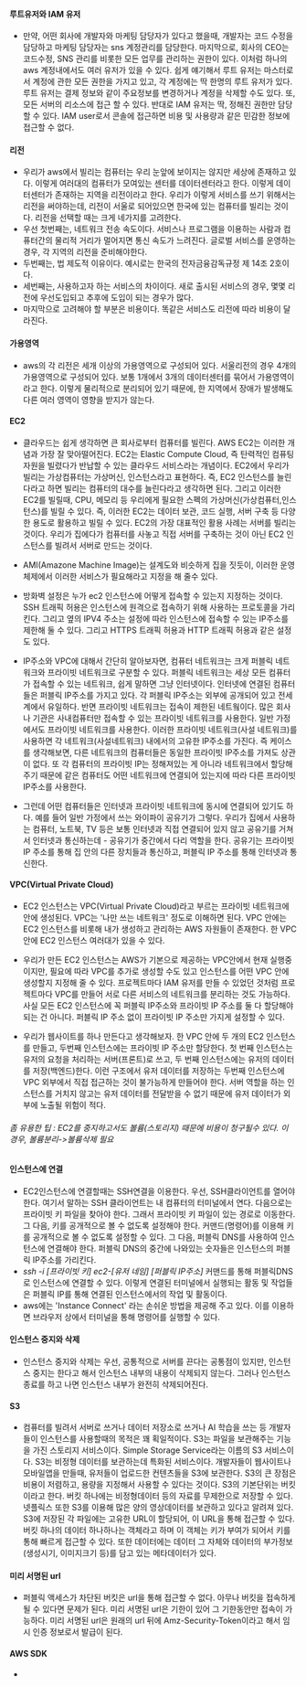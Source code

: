 #### 루트유저와 IAM 유저
- 만약, 어떤 회사에 개발자와 마케팅 담당자가 있다고 했을때, 개발자는 코드 수정을 담당하고 마케팅 담당자는 sns 계정관리를 담당한다. 마지막으로, 회사의 CEO는 코드수정, SNS 관리를 비롯한 모든 업무를 관리하는 권한이 있다. 이처럼 하나의 aws 계정내에서도 여러 유저가 있을 수 있다. 쉽게 얘기해서 루트 유저는 마스터로서 계정에 관한 모든 권한을 가지고 있고, 각 계정에는 딱 한명의 루트 유저가 있다. 루트 유저는 결제 정보와 같이 주요정보를 변경하거나 계정을 삭제할 수도 있다. 또, 모든 서버의 리소스에 접근 할 수 있다. 반대로 IAM 유저는 딱, 정해진 권한만 담당할 수 있다. IAM user로서 콘솔에 접근하면 비용 및 사용량과 같은 민감한 정보에 접근할 수 없다.

#### 리전
- 우리가 aws에서 빌리는 컴퓨터는 우리 눈앞에 보이지는 않지만 세상에 존재하고 있다. 이렇게 여러대의 컴퓨터가 모여있는 센터를 데이터센터라고 한다. 이렇게 데이터센터가 존재하는 지역을 리전이라고 한다. 우리가 이렇게 서비스를 쓰기 위해서는 리전을 써야하는데, 리전이 서울로 되어있으면 한국에 있는 컴퓨터를 빌리는 것이다. 리전을 선택할 때는 크게 네가지를 고려한다. 
- 우선 첫번째는, 네트워크 전송 속도이다. 서비스나 프로그램을 이용하는 사람과 컴퓨터간의 물리적 거리가 멀어지면 통신 속도가 느려진다. 글로벌 서비스를 운영하는 경우, 각 지역의 리전을 준비해야한다.
- 두번째는, 법 제도적 이유이다. 예시로는 한국의 전자금융감독규정 제 14조 2호이다. 
- 세번째는, 사용하고자 하는 서비스의 차이이다. 새로 출시된 서비스의 경우, 몇몇 리전에 우선도입되고 추후에 도입이 되는 경우가 많다. 
- 마지막으로 고려해야 할 부분은 비용이다. 똑같은 서비스도 리전에 따라 비용이 달라진다.

#### 가용영역
- aws의 각 리전은 세개 이상의 가용영역으로 구성되어 있다. 서울리전의 경우 4개의 가용영역으로 구성되어 있다. 보통 1개에서 3개의 데이터센터를 묶어서 가용영역이라고 한다. 이렇게 물리적으로 분리되어 있기 때문에, 한 지역에서 장애가 발생해도 다른 여러 영역이 영향을 받지가 않는다. 

#### EC2
- 클라우드는 쉽게 생각하면 큰 회사로부터 컴퓨터를 빌린다. AWS EC2는 이러한 개념과 가장 잘 맞아떨어진다. EC2는 Elastic Compute Cloud, 즉 탄력적인 컴퓨팅 자원을 빌렸다가 반납할 수 있는 클라우드 서비스라는 개념이다. EC2에서 우리가 빌리는 가상컴퓨터는 가상머신, 인스턴스라고 표현하다. 즉, EC2 인스턴스를 늘린다라고 하면 빌리는 컴퓨터의 대수를 늘린다라고 생각하면 된다. 그리고 이러한 EC2를 빌릴때, CPU, 메모리 등 우리에게 필요한 스펙의 가상머신(가상컴퓨터,인스턴스)를 빌릴 수 있다. 즉, 이러한 EC2는 데이터 보관, 코드 실행, 서버 구축 등 다양한 용도로 활용하고 빌릴 수 있다. EC2의 가장 대표적인 활용 사례는 서버를 빌리는 것이다. 우리가 집에다가 컴퓨터를 사놓고 직접 서버를 구축하는 것이 아닌 EC2 인스턴스를 빌려서 서버로 만드는 것이다.

- AMI(Amazone Machine Image)는 설계도와 비슷하게 집을 짓듯이, 이러한 운영체제에서 이러한 서비스가 필요해라고 지정을 해 줄수 있다.

- 방화벽 설정은 누가 ec2 인스턴스에 어떻게 접속할 수 있는지 지정하는 것이다. SSH 트래픽 허용은 인스턴스에 원격으로 접속하기 위해 사용하는 프로토콜을 가리킨다. 그리고 옆의 IPV4 주소는 설정에 따라 인스턴스에 접속할 수 있는 IP주소를 제한해 둘 수 있다. 그리고 HTTPS 트래픽 허용과 HTTP 트래픽 허용과 같은 설정도 있다.

- IP주소와 VPC에 대해서 간단히 알아보자면, 컴퓨터 네트워크는 크게 퍼블릭 네트워크와 프라이빗 네트워크로 구분할 수 있다. 퍼블릭 네트워크는 세상 모든 컴퓨터가 접속할 수 있는 네트워크, 쉽게 말하면 그냥 인터넷이다. 인터넷에 연결된 컴퓨터들은 퍼블릭 IP주소를 가지고 있다. 각 퍼블릭 IP주소는 외부에 공개되어 있고 전세계에서 유일하다. 반면 프라이빗 네트워크는 접속이 제한된 네트웤이다. 많은 회사나 기관은 사내컴퓨터만 접속할 수 있는 프라이빗 네트워크를 사용한다. 일반 가정에서도 프라이빗 네트워크를 사용한다. 이러한 프라이빗 네트워크(사설 네트워크)를 사용하면 각 네트워크(사설네트워크) 내에서의 고유한 IP주소를 가진다. 즉 케이스를 생각해보면, 다른 네트워크의 컴퓨터들은 동일한 프라이빗 IP주소를 가져도 상관이 없다. 또 각 컴퓨터의 프라이빗 IP는 정해져있는 게 아니라 네트워크에서 할당해 주기 때문에 같은 컴퓨터도 어떤 네트워크에 연결되어 있는지에 따라 다른 프라이빗 IP주소를 사용한다.

- 그런데 어떤 컴퓨터들은 인터넷과 프라이빗 네트워크에 동시에 연결되어 있기도 하다. 예를 들어 일반 가정에서 쓰는 와이파이 공유기가 그렇다. 우리가 집에서 사용하는 컴퓨터, 노트북, TV 등은 보통 인터넷과 직접 연결되어 있지 않고 공유기를 거쳐서 인터넷과 통신하는데 - 공유기가 중간에서 다리 역할을 한다. 공유기는 프라이빗 IP 주소를 통해 집 안의 다른 장치들과 통신하고, 퍼블릭 IP 주소를 통해 인터넷과 통신한다.

#### VPC(Virtual Private Cloud)
- EC2 인스턴스는 VPC(Virtual Private Cloud)라고 부르는 프라이빗 네트워크에 안에 생성된다. VPC는 '나만 쓰는 네트워크' 정도로 이해하면 된다. VPC 안에는 EC2 인스턴스를 비롯해 내가 생성하고 관리하는 AWS 자원들이 존재한다. 한 VPC 안에 EC2 인스턴스 여러대가 있을 수 있다.

- 우리가 만든 EC2 인스턴스는 AWS가 기본으로 제공하는 VPC안에서 현재 실행중이지만, 필요에 따라 VPC를 추가로 생성할 수도 있고 인스턴스를 어떤 VPC 안에 생성할지 지정해 줄 수 있다. 프로젝트마다 IAM 유저를 만들 수 있었던 것처럼 프로젝트마다 VPC를 만들어 서로 다른 서비스의 네트워크를 분리하는 것도 가능하다. 사실 모든 EC2 인스턴스에 꼭 퍼블릭 IP주소와 프라이빗 IP 주소를 둘 다 할당해야 되는 건 아니다. 퍼블릭 IP 주소 없이 프라이빗 IP 주소만 가지게 설정할 수 있다.

- 우리가 웹사이트를 하나 만든다고 생각해보자. 한 VPC 안에 두 개의 EC2 인스턴스를 만들고, 두번째 인스턴스에는 프라이빗 IP 주소만 할당한다. 첫 번째 인스턴스는 유저의 요청을 처리하는 서버(프론트)로 쓰고, 두 번째 인스턴스에는 유저의 데이터를 저장(백엔드)한다. 이런 구조에서 유저 데이터를 저장하는 두번째 인스턴스에 VPC 외부에서 직접 접근하는 것이 불가능하게 만들어야 한다. 서버 역할을 하는 인스턴스를 거치지 않고는 유저 데이터를 전달받을 수 없기 때문에 유저 데이터가 외부에 노출될 위험이 적다. 

###### 좀 유용한 팁 : EC2를 중지하고서도 볼륨(스토리지) 때문에 비용이 청구될수 있다. 이 경우, 볼륨분리->볼륨삭제 필요

#### 인스턴스에 연결
- EC2인스턴스에 연결할때는 SSH연결을 이용한다. 우선, SSH클라이언트를 열어야 한다. 여기서 말하는 SSH 클라이언트는 내 컴퓨터의 터미널에서 연다. 다음으로는 프라이빗 키 파일을 찾아야 한다. 그래서 프라이빗 키 파일이 있는 경로로 이동한다. 그 다음, 키를 공개적으로 볼 수 없도록 설정해야 한다. 커맨드(명령어)를 이용해 키를 공개적으로 볼 수 없도록 설정할 수 있다. 그 다음, 퍼블릭 DNS를 사용하여 인스턴스에 연결해야 한다. 퍼블릭 DNS의 중간에 나와있는 숫자들은 인스턴스의 퍼블릭 IP주소를 가리킨다. 
- *ssh -i [프라이빗 키] ec2-[유저 네임] [퍼블릭 IP주소]* 커맨드를 통해 퍼블릭DNS로 인스턴스에 연결할 수 있다. 이렇게 연결된 터미널에서 실행되는 활동 및 작업들은 퍼블릭 IP를 통해 연결된 인스턴스에서의 작업 및 활동이다.
- aws에는 'Instance Connect' 라는 손쉬운 방법을 제공해 주고 있다. 이를 이용하면 브라우저 상에서 터미널을 통해 명령어를 실행할 수 있다.

#### 인스턴스 중지와 삭제
- 인스턴스 중지와 삭제는 우선, 공통적으로 서버를 끈다는 공통점이 있지만, 인스턴스 중지는 한다고 해서 인스턴스 내부의 내용이 삭제되지 않는다. 그러나 인스턴스 종료를 하고 나면 인스턴스 내부가 완전히 삭제되어진다.

#### S3
- 컴퓨터를 빌려서 서버로 쓰거나 데이터 저장소로 쓰거나 AI 학습을 쓰는 등 개발자들이 인스턴스를 사용할때의 목적은 꽤 획일적이다. S3는 파일을 보관해주는 기능을 가진 스토리지 서비스이다. Simple Storage Service라는 이름의 S3 서비스이다. S3는 비정형 데이터를 보관하는데 특화된 서비스이다. 개발자들이 웹사이트나 모바일앱을 만들때, 유저들이 업로드한 컨텐츠들을 S3에 보관한다. S3의 큰 장점은 비용이 저렴하고, 용량을 지정해서 사용할 수 있다는 것이다. S3의 기본단위는 버킷이라고 한다. 버킷 하나에는 비정형데이터 등의 자료를 무제한으로 저장할 수 있다. 넷플릭스 또한 S3를 이용해 많은 양의 영상데이터를 보관하고 있다고 알려져 있다. S3에 저장된 각 파일에는 고유한 URL이 할당되어, 이 URL을 통해 접근할 수 있다. 버킷 하나의 데이터 하나하나는 객체라고 하며 이 객체는 키가 부여가 되어서 키를 통해 빠르게 접근할 수 있다. 또한 데이터에는 데이터 그 자체와 데이터의 부가정보(생성시기, 이미지크기 등)를 담고 있는 메타데이터가 있다.

#### 미리 서명된 url
- 퍼블릭 액세스가 차단된 버킷은 url을 통해 접근할 수 없다. 아무나 버킷을 접속하게 될 수 있다면 문제가 된다. 미리 서명된 url은 기한이 있어 그 기한동안만 접속이 가능하다. 미리 서명된 url은 원래의 url 뒤에 Amz-Security-Token이라고 해서 임시 인증 정보로서 발급이 된다. 

#### AWS SDK
- 